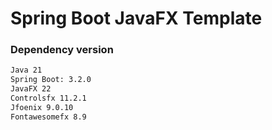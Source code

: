 
# Spring Boot JavaFX Template

 
### Dependency version
 
 
```bash    
Java 21
Spring Boot: 3.2.0
JavaFX 22
Controlsfx 11.2.1
Jfoenix 9.0.10
Fontawesomefx 8.9

```